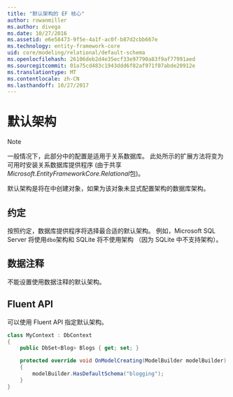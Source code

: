 ```yaml
---
title: "默认架构的 EF 核心"
author: rowanmiller
ms.author: divega
ms.date: 10/27/2016
ms.assetid: e6e58473-9f5e-4a1f-ac0f-b87d2cbb667e
ms.technology: entity-framework-core
uid: core/modeling/relational/default-schema
ms.openlocfilehash: 26106deb2d4e35ecf33e97790a83f9af77991aed
ms.sourcegitcommit: 01a75cd483c1943ddd6f82af971f07abde20912e
ms.translationtype: MT
ms.contentlocale: zh-CN
ms.lasthandoff: 10/27/2017
---
```

# <a name="default-schema"></a>默认架构

> [!NOTE]  
> 一般情况下，此部分中的配置是适用于关系数据库。 此处所示的扩展方法将变为可用时安装关系数据库提供程序 (由于共享*Microsoft.EntityFrameworkCore.Relational*包)。

默认架构是将在中创建对象，如果为该对象未显式配置架构的数据库架构。

## <a name="conventions"></a>约定

按照约定，数据库提供程序将选择最合适的默认架构。 例如，Microsoft SQL Server 将使用`dbo`架构和 SQLite 将不使用架构 （因为 SQLite 中不支持架构）。

## <a name="data-annotations"></a>数据注释

不能设置使用数据注释的默认架构。

## <a name="fluent-api"></a>Fluent API

可以使用 Fluent API 指定默认架构。

<!-- [!code-csharp[Main](samples/core/relational/Modeling/FluentAPI/Samples/Relational/DefaultSchema.cs?highlight=7)] -->
``` csharp
class MyContext : DbContext
{
    public DbSet<Blog> Blogs { get; set; }

    protected override void OnModelCreating(ModelBuilder modelBuilder)
    {
        modelBuilder.HasDefaultSchema("blogging");
    }
}
```

